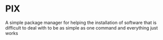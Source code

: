 # PIX
A simple package manager for helping the installation of software that is difficult to deal with to be as simple as one command and everything just works 
